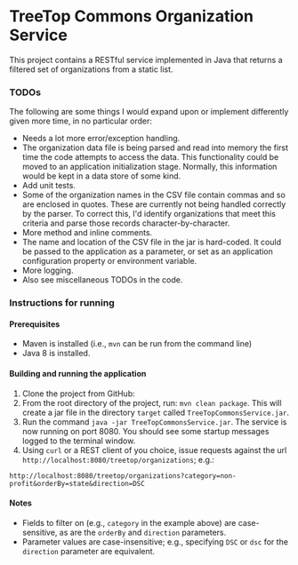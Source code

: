 # TreeTop Commons Organization Service

This project contains a RESTful service implemented in Java that returns a filtered set of organizations from a static list.

### TODOs

The following are some things I would expand upon or implement differently given more time, in no particular order:
* Needs a lot more error/exception handling.
* The organization data file is being parsed and read into memory the first time the code attempts to access the data. This functionality could be moved to an application initialization stage. Normally, this information would be kept in a data store of some kind.
* Add unit tests.
* Some of the organization names in the CSV file contain commas and so are enclosed in quotes. These are currently not being handled correctly by the parser. To correct this, I'd identify organizations that meet this criteria and parse those records character-by-character.
* More method and inline comments.
* The name and location of the CSV file in the jar is hard-coded. It could be passed to the application as a parameter, or set as an application configuration property or environment variable.
* More logging.
* Also see miscellaneous TODOs in the code.

### Instructions for running

#### Prerequisites
* Maven is installed (i.e., `mvn` can be run from the command line)
* Java 8 is installed.

#### Building and running the application

1. Clone the project from GitHub: []()
2. From the root directory of the project, run: `mvn clean package`. This will create a jar file in the directory `target` called `TreeTopCommonsService.jar`.
3. Run the command `java -jar TreeTopCommonsService.jar`. The service is now running on port 8080. You should see some startup messages logged to the terminal window.
4. Using `curl` or a REST client of you choice, issue requests against the url `http://localhost:8080/treetop/organizations`; e.g.:

`http://localhost:8080/treetop/organizations?category=non-profit&orderBy=state&direction=DSC`

#### Notes
* Fields to filter on (e.g., `category` in the example above) are case-sensitive, as are the `orderBy` and `direction` parameters.
* Parameter values are case-insensitive; e.g., specifying `DSC` or `dsc` for the `direction` parameter are equivalent.